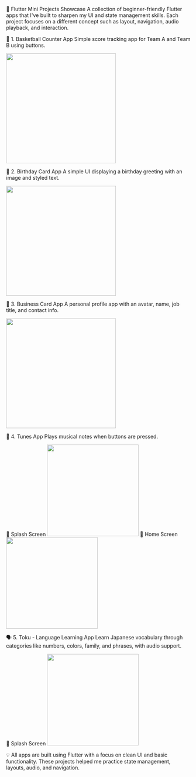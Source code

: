 📱 Flutter Mini Projects Showcase
A collection of beginner-friendly Flutter apps that I've built to sharpen my UI and state management skills. Each project focuses on a different concept such as layout, navigation, audio playback, and interaction.

🏀 1. Basketball Counter App
Simple score tracking app for Team A and Team B using buttons.

<img src="https://github.com/user-attachments/assets/5ad63cfa-6e67-4903-a692-e2e6b0ebc1fc" width="300"/>

🎂 2. Birthday Card App
A simple UI displaying a birthday greeting with an image and styled text.

<img src="https://github.com/user-attachments/assets/d27bcbaa-d9e7-4d99-971a-13ae66e9d0f0" width="300"/>


💼 3. Business Card App
A personal profile app with an avatar, name, job title, and contact info.

<img src="https://github.com/user-attachments/assets/4c51be66-42bd-42e7-92cd-4e434d75d966" width="300"/>


🎵 4. Tunes App
Plays musical notes when buttons are pressed.

🔹 Splash Screen
<img src="https://github.com/user-attachments/assets/54625e00-a024-45b7-9c37-ecf9662174ea" width="250"/>
🔸 Home Screen
<img src="https://github.com/user-attachments/assets/c3d62e6c-1fb8-4553-bf51-232a5f03025d" width="250"/>

🗣️ 5. Toku - Language Learning App
Learn Japanese vocabulary through categories like numbers, colors, family, and phrases, with audio support.

🔹 Splash Screen
<img src="https://github.com/user-attachments/assets/3f409429-1ae5-4244-b1c2-0fa1e7b74803" width="250"/>

💡 All apps are built using Flutter with a focus on clean UI and basic functionality. These projects helped me practice state management, layouts, audio, and navigation.
